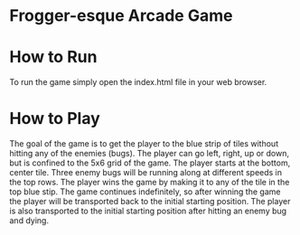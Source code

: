 Frogger-esque Arcade Game
=========================

# How to Run
To run the game simply open the index.html file in your web browser.

# How to Play
The goal of the game is to get the player to the blue strip of tiles without hitting any of the enemies (bugs). The player can go left, right, up or down, but is confined to the 5x6 grid of the game. The player starts at the bottom, center tile. Three enemy bugs will be running along at different speeds in the top rows. The player wins the game by making it to any of the tile in the top blue stip. The game continues indefinitely, so after winning the game the player will be transported back to the initial starting position. The player is also transported to the initial starting position after hitting an enemy bug and dying.

